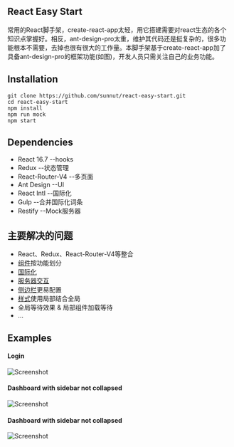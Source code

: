 ## React Easy Start
常用的React脚手架，create-react-app太轻，用它搭建需要对react生态的各个知识点掌握好。相反，ant-design-pro太重，维护其代码还是挺复杂的，很多功能根本不需要，去掉也很有很大的工作量。本脚手架基于create-react-app加了具备ant-design-pro的框架功能(如图)，开发人员只需关注自己的业务功能。
## Installation
```
git clone https://github.com/sunnut/react-easy-start.git
cd react-easy-start
npm install
npm run mock
npm start
```  
## Dependencies
* React 16.7      --hooks
* Redux           --状态管理
* React-Router-V4 --多页面
* Ant Design      --UI
* React Intl      --国际化
* Gulp            --合并国际化词条
* Restify         --Mock服务器
## 主要解决的问题
* React、Redux、React-Router-V4等整合
* [组件](https://zhuanlan.zhihu.com/p/40134493)按功能划分
* [国际化](https://zhuanlan.zhihu.com/p/40176138)
* [服务器交互](https://zhuanlan.zhihu.com/p/40512216)
* [侧边栏](https://zhuanlan.zhihu.com/p/41111300)更易配置
* [样式](https://zhuanlan.zhihu.com/p/50837353)使用局部结合全局
* 全局等待效果 & 局部组件加载等待
* ...
## Examples
#### Login
![Screenshot](https://github.com/sunnut/react-easy-start/blob/master/images/ex1.png?raw=true "login")
#### Dashboard with sidebar not collapsed
![Screenshot](https://github.com/sunnut/react-easy-start/blob/master/images/ex2.png?raw=true "dashboard")
#### Dashboard with sidebar not collapsed
![Screenshot](https://github.com/sunnut/react-easy-start/blob/master/images/ex3.png?raw=true "dashboard")